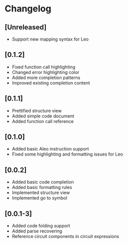 # Changelog

## [Unreleased]

- Support new mapping syntax for Leo

## [0.1.2]

- Fixed function call highlighting
- Changed error highlighting color
- Added more completion patterns
- Improved existing completion content

## [0.1.1]

- Prettified structure view
- Added simple code document
- Added function call reference

## [0.1.0]

- Added basic Aleo instruction support
- Fixed some highlighting and formatting issues for Leo

## [0.0.2]

- Added basic code completion
- Added basic formatting rules
- Implemented structure view
- Implemented go to symbol

## [0.0.1-3]

- Added code folding support
- Added parse recovering
- Reference circuit components in circuit expressions